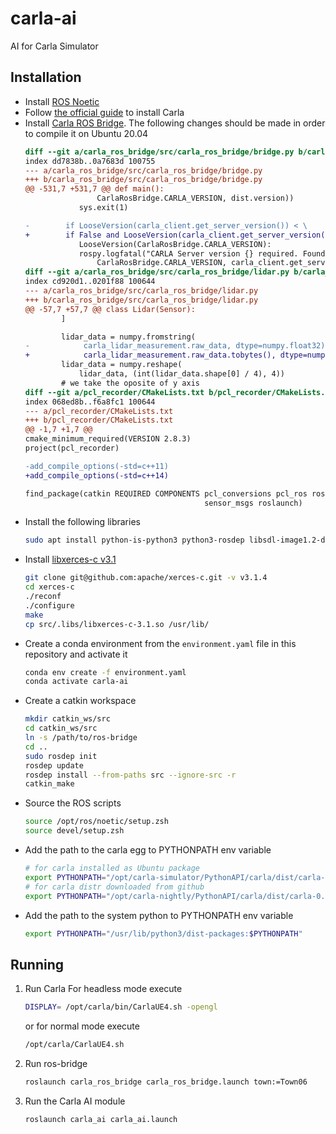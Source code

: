 # carla-ai

AI for Carla Simulator

## Installation

- Install [ROS Noetic](http://wiki.ros.org/noetic/Installation)
- Follow [the official guide](https://carla.readthedocs.io/en/latest/start_quickstart/) to install Carla
- Install [Carla ROS Bridge](https://github.com/carla-simulator/ros-bridge). The following changes should be made in order to compile it on Ubuntu 20.04
  ```diff
  diff --git a/carla_ros_bridge/src/carla_ros_bridge/bridge.py b/carla_ros_bridge/src/carla_ros_bridge/bridge.py
  index dd7838b..0a7683d 100755
  --- a/carla_ros_bridge/src/carla_ros_bridge/bridge.py
  +++ b/carla_ros_bridge/src/carla_ros_bridge/bridge.py
  @@ -531,7 +531,7 @@ def main():
                  CarlaRosBridge.CARLA_VERSION, dist.version))
              sys.exit(1)
  
  -        if LooseVersion(carla_client.get_server_version()) < \
  +        if False and LooseVersion(carla_client.get_server_version()) < \
              LooseVersion(CarlaRosBridge.CARLA_VERSION):
              rospy.logfatal("CARLA Server version {} required. Found: {}".format(
                  CarlaRosBridge.CARLA_VERSION, carla_client.get_server_version()))
  diff --git a/carla_ros_bridge/src/carla_ros_bridge/lidar.py b/carla_ros_bridge/src/carla_ros_bridge/lidar.py
  index cd920d1..0201f88 100644
  --- a/carla_ros_bridge/src/carla_ros_bridge/lidar.py
  +++ b/carla_ros_bridge/src/carla_ros_bridge/lidar.py
  @@ -57,7 +57,7 @@ class Lidar(Sensor):
          ]
  
          lidar_data = numpy.fromstring(
  -            carla_lidar_measurement.raw_data, dtype=numpy.float32)
  +            carla_lidar_measurement.raw_data.tobytes(), dtype=numpy.float32)
          lidar_data = numpy.reshape(
              lidar_data, (int(lidar_data.shape[0] / 4), 4))
          # we take the oposite of y axis
  diff --git a/pcl_recorder/CMakeLists.txt b/pcl_recorder/CMakeLists.txt
  index 068ed8b..f6a8fc1 100644
  --- a/pcl_recorder/CMakeLists.txt
  +++ b/pcl_recorder/CMakeLists.txt
  @@ -1,7 +1,7 @@
  cmake_minimum_required(VERSION 2.8.3)
  project(pcl_recorder)
  
  -add_compile_options(-std=c++11)
  +add_compile_options(-std=c++14)
  
  find_package(catkin REQUIRED COMPONENTS pcl_conversions pcl_ros roscpp
                                          sensor_msgs roslaunch)
  ```
- Install the following libraries
  ```bash
  sudo apt install python-is-python3 python3-rosdep libsdl-image1.2-dev libsdl-mixer1.2-dev libsdl-ttf2.0-dev libsdl1.2-dev libsmpeg-dev python-numpy subversion libportmidi-dev ffmpeg libswscale-dev libavformat-dev libavcodec-dev
  ```
- Install [libxerces-c v3.1](https://github.com/apache/xerces-c/tree/v3.1.4)
  ```bash
  git clone git@github.com:apache/xerces-c.git -v v3.1.4
  cd xerces-c
  ./reconf
  ./configure
  make
  cp src/.libs/libxerces-c-3.1.so /usr/lib/
  ```
- Create a conda environment from the `environment.yaml` file in this repository and activate it
  ```bash
  conda env create -f environment.yaml
  conda activate carla-ai
  ```
- Create a catkin workspace
  ```bash
  mkdir catkin_ws/src
  cd catkin_ws/src
  ln -s /path/to/ros-bridge
  cd ..
  sudo rosdep init
  rosdep update
  rosdep install --from-paths src --ignore-src -r
  catkin_make
  ```
- Source the ROS scripts
  ```bash
  source /opt/ros/noetic/setup.zsh
  source devel/setup.zsh
  ```
- Add the path to the carla egg to PYTHONPATH env variable
  ```bash
  # for carla installed as Ubuntu package
  export PYTHONPATH="/opt/carla-simulator/PythonAPI/carla/dist/carla-0.9.9-py3.7-linux-x86_64.egg:$PYTHONPATH"
  # for carla distr downloaded from github
  export PYTHONPATH="/opt/carla-nightly/PythonAPI/carla/dist/carla-0.9.10-py3.7-linux-x86_64.egg:$PYTHONPATH"
  ```
- Add the path to the system python to PYTHONPATH env variable
  ```bash
  export PYTHONPATH="/usr/lib/python3/dist-packages:$PYTHONPATH"
  ```

## Running

1. Run Carla
   For headless mode execute
   ```bash
   DISPLAY= /opt/carla/bin/CarlaUE4.sh -opengl
   ```

   or for normal mode execute
   ```bash
   /opt/carla/CarlaUE4.sh
   ```
2. Run ros-bridge
   ```bash
   roslaunch carla_ros_bridge carla_ros_bridge.launch town:=Town06
   ```
3. Run the Carla AI module
   ```bash
   roslaunch carla_ai carla_ai.launch
   ```
